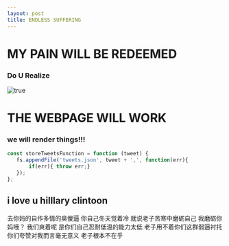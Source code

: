 ```yaml
---
layout: post
title: ENDLESS SUFFERING
---
```

 
# MY PAIN WILL BE REDEEMED

### Do U Realize

![true](https://256.sh/i/nspl.png)

# THE WEBPAGE **WILL** WORK 

### we will render things!!!


```js
const storeTweetsFunction = function (tweet) {
   fs.appendFile('tweets.json', tweet + ',', function(err){
       if(err){ throw err;}
   });
};
```

## i love u hilllary clintoon

去你妈的自作多情的臭傻逼
你自己冬天觉着冷
就说老子苦寒中磨砺自己
我磨砺你妈哦？
我们爽着呢
是你们自己忍耐低温的能力太低
老子用不着你们这群弱逼衬托
你们夸赞对我而言毫无意义
老子根本不在乎